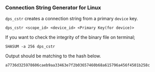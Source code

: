 ### Connection String Generator for Linux

`dps_cstr` creates a connection string from a primary `device` key.

```
dps_cstr <scope_id> <device_id> <Primary Key(for device)>
```

If you want to check the integrity of the binary file on terminal;
```
SHASUM -a 256 dps_cstr
```

Output should be matching to the hash below.
```
a7736d325978606caeb9aa33463e7f2b03657460b68a615796a456f4501b258c
```
